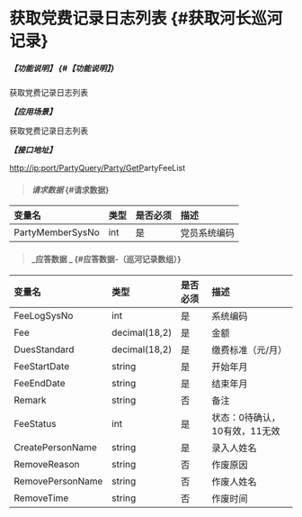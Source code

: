 # 获取党费记录日志列表 {#获取河长巡河记录}

##### _【功能说明】_ {#【功能说明】}

获取党费记录日志列表

_**【应用场景】**_

获取党费记录日志列表

_**【接口地址】**_

[http://ip:port/PartyQuery/Party/GetP](http://ip:port/HMQuery/PatrolRiver/GetPatrolRivers)artyFeeList

> #### _请求数据_ {#请求数据}

| 变量名 | 类型 | 是否必须 | 描述 |
| :--- | :--- | :--- | :--- |
| PartyMemberSysNo | int | 是 | 党员系统编码 |

> #### _应答数据 _ {#应答数据-（巡河记录数组）}

| 变量名 | 类型 | 是否必须 | 描述 |
| :--- | :--- | :--- | :--- |
| FeeLogSysNo | int | 是 | 系统编码 |
| Fee | decimal\(18,2\) | 是 | 金额 |
| DuesStandard | decimal\(18,2\) | 是 | 缴费标准（元/月） |
| FeeStartDate | string | 是 | 开始年月 |
| FeeEndDate | string | 是 | 结束年月 |
| Remark | string | 否 | 备注 |
| FeeStatus | int | 是 | 状态：0待确认，10有效，11无效 |
| CreatePersonName | string | 是 | 录入人姓名 |
| RemoveReason | string | 否 | 作废原因 |
| RemovePersonName | string | 否 | 作废人姓名 |
| RemoveTime | string | 否 | 作废时间 |



